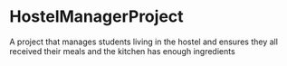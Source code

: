 # HostelManagerProject
A project that manages students living in the hostel and ensures they all received their meals and the kitchen has enough ingredients

